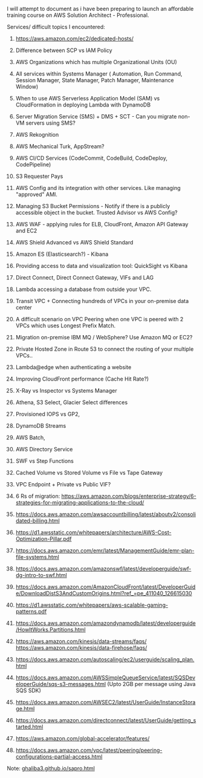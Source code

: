 I will attempt to document as i have been preparing to launch an affordable training course on AWS Solution Architect - Professional.

Services/ difficult topics I encountered:

1. https://aws.amazon.com/ec2/dedicated-hosts/

2. Difference between SCP vs IAM Policy

3. AWS Organizations which has multiple Organizational Units (OU)

4. All services within Systems Manager ( Automation, Run Command, Session Manager, State Manager, Patch Manager, Maintenance Window)

5. When to use AWS Serverless Application Model (SAM) vs CloudFormation in deploying Lambda with DynamoDB

6. Server Migration Service (SMS) + DMS + SCT - Can you migrate non-VM servers using SMS?

7. AWS Rekognition

8. AWS Mechanical Turk, AppStream?

9. AWS CI/CD Services (CodeCommit, CodeBuild, CodeDeploy, CodePipeline)

10. S3 Requester Pays

11. AWS Config and its integration with other services. Like managing "approved" AMI.

12. Managing S3 Bucket Permissions - Notify if there is a publicly accessible object in the bucket. Trusted Advisor vs AWS Config?

13. AWS WAF - applying rules for ELB, CloudFront, Amazon API Gateway and EC2

14. AWS Shield Advanced vs AWS Shield Standard

15. Amazon ES (Elasticsearch?) - Kibana

16. Providing access to data and visualization tool: QuickSight vs Kibana

17. Direct Connect, Direct Connect Gateway, VIFs and LAG

18. Lambda accessing a database from outside your VPC.

19. Transit VPC + Connecting hundreds of VPCs in your on-premise data center

20. A difficult scenario on VPC Peering when one VPC is peered with 2 VPCs which uses Longest Prefix Match.

21. Migration on-premise IBM MQ / WebSphere? Use Amazon MQ or EC2?

22. Private Hosted Zone in Route 53 to connect the routing of your multiple VPCs..

23. Lambda@edge when authenticating a website

24. Improving CloudFront performance (Cache Hit Rate?)

25. X-Ray vs Inspector vs Systems Manager

26. Athena, S3 Select, Glacier Select differences

27. Provisioned IOPS vs GP2,

28. DynamoDB Streams

29. AWS Batch,

30. AWS Directory Service

31. SWF vs Step Functions

32. Cached Volume vs Stored Volume vs File vs Tape Gateway

33. VPC Endpoint + Private vs Public VIF?

34. 6 Rs of migration: https://aws.amazon.com/blogs/enterprise-strategy/6-strategies-for-migrating-applications-to-the-cloud/

35. https://docs.aws.amazon.com/awsaccountbilling/latest/aboutv2/consolidated-billing.html

36. https://d1.awsstatic.com/whitepapers/architecture/AWS-Cost-Optimization-Pillar.pdf

37. https://docs.aws.amazon.com/emr/latest/ManagementGuide/emr-plan-file-systems.html

38. https://docs.aws.amazon.com/amazonswf/latest/developerguide/swf-dg-intro-to-swf.html

39. https://docs.aws.amazon.com/AmazonCloudFront/latest/DeveloperGuide/DownloadDistS3AndCustomOrigins.html?ref_=pe_411040_126615030
40. https://d1.awsstatic.com/whitepapers/aws-scalable-gaming-patterns.pdf

41. https://docs.aws.amazon.com/amazondynamodb/latest/developerguide/HowItWorks.Partitions.html

42. https://aws.amazon.com/kinesis/data-streams/faqs/ https://aws.amazon.com/kinesis/data-firehose/faqs/

43. https://docs.aws.amazon.com/autoscaling/ec2/userguide/scaling_plan.html

44. https://docs.aws.amazon.com/AWSSimpleQueueService/latest/SQSDeveloperGuide/sqs-s3-messages.html (Upto 2GB per message using Java SQS SDK)
45. https://docs.aws.amazon.com/AWSEC2/latest/UserGuide/InstanceStorage.html

46. https://docs.aws.amazon.com/directconnect/latest/UserGuide/getting_started.html

47. https://aws.amazon.com/global-accelerator/features/

48. https://docs.aws.amazon.com/vpc/latest/peering/peering-configurations-partial-access.html



Note: [ghaliba3.github.io/sapro.html](https://ghaliba3.github.io/sapro.html)
